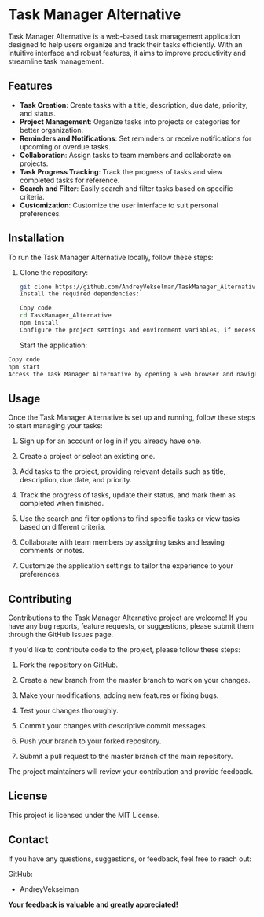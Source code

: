 # Task Manager Alternative

Task Manager Alternative is a web-based task management application designed to help users organize and track their tasks efficiently. With an intuitive interface and robust features, it aims to improve productivity and streamline task management.

<!-- ![Task Manager Alternative Screenshot](./screenshot.png) -->

## Features

- **Task Creation**: Create tasks with a title, description, due date, priority, and status.
- **Project Management**: Organize tasks into projects or categories for better organization.
- **Reminders and Notifications**: Set reminders or receive notifications for upcoming or overdue tasks.
- **Collaboration**: Assign tasks to team members and collaborate on projects.
- **Task Progress Tracking**: Track the progress of tasks and view completed tasks for reference.
- **Search and Filter**: Easily search and filter tasks based on specific criteria.
- **Customization**: Customize the user interface to suit personal preferences.

## Installation

To run the Task Manager Alternative locally, follow these steps:

1. Clone the repository:

   ```bash
   git clone https://github.com/AndreyVekselman/TaskManager_Alternative.git
   Install the required dependencies:
   ```

   ```bash
   Copy code
   cd TaskManager_Alternative
   npm install
   Configure the project settings and environment variables, if necessary.
   ```

   Start the application:

```bash
Copy code
npm start
Access the Task Manager Alternative by opening a web browser and navigating to http://localhost:3000.
```

## Usage

Once the Task Manager Alternative is set up and running, follow these steps to start managing your tasks:

1. Sign up for an account or log in if you already have one.

2. Create a project or select an existing one.

3. Add tasks to the project, providing relevant details such as title, description, due date, and priority.

4. Track the progress of tasks, update their status, and mark them as completed when finished.

5. Use the search and filter options to find specific tasks or view tasks based on different criteria.

6. Collaborate with team members by assigning tasks and leaving comments or notes.

7. Customize the application settings to tailor the experience to your preferences.

## Contributing

Contributions to the Task Manager Alternative project are welcome! If you have any bug reports, feature requests, or suggestions, please submit them through the GitHub Issues page.

If you'd like to contribute code to the project, please follow these steps:

1. Fork the repository on GitHub.

2. Create a new branch from the master branch to work on your changes.

3. Make your modifications, adding new features or fixing bugs.

4. Test your changes thoroughly.

5. Commit your changes with descriptive commit messages.

6. Push your branch to your forked repository.

7. Submit a pull request to the master branch of the main repository.

The project maintainers will review your contribution and provide feedback.

## License

This project is licensed under the MIT License.

## Contact

If you have any questions, suggestions, or feedback, feel free to reach out:

GitHub:

- AndreyVekselman

**Your feedback is valuable and greatly appreciated!**
